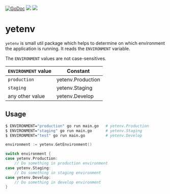 [![GoDoc](https://godoc.org/github.com/pvormste/yetenv?status.svg)](https://godoc.org/github.com/pvormste/yetenv) ![](https://github.com/pvormste/yetenv/workflows/lint/badge.svg?branch=master) ![](https://github.com/pvormste/yetenv/workflows/tests/badge.svg?branch=master)

# yetenv

`yetenv` is small util package which helps to determine on which environment the application is running. It reads the `ENVIRONMENT` variable.

The `ENVIRONMENT` values are not case-sensitives.

| `ENVIRONMENT` value | Constant |
| ------------------- | -------- |
| `production` | yetenv.Production |
| `staging` | yetenv.Staging |
| any other value | yetenv.Develop |

## Usage

```bash
$ ENVIRONMENT="production" go run main.go   # yetenv.Production
$ ENVIRONMENT="staging" go run main.go      # yetenv.Staging
$ ENVIRONMENT="test" go run main.go         # yetenv.Develop
```

```go
environment := yetenv.GetEnvironment()

switch environment {
case yetenv.Production:
    // Do something in production environment
case yetenv.Staging:
    // Do something in staging environment
case yetenv.Develop:
    // Do something in develop environment
}
```
